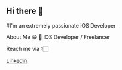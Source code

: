 ## Hi there 👋


#I'm an extremely passionate iOS Developer

About Me 😁
📱 iOS Developer / Freelancer

Reach me via 👇🏻

[Linkedin](https://www.linkedin.com/in/arjun-thakur-353067153).
